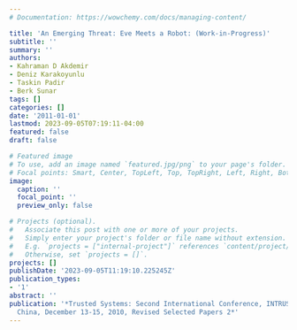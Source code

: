 ```yaml
---
# Documentation: https://wowchemy.com/docs/managing-content/

title: 'An Emerging Threat: Eve Meets a Robot: (Work-in-Progress)'
subtitle: ''
summary: ''
authors:
- Kahraman D Akdemir
- Deniz Karakoyunlu
- Taskin Padir
- Berk Sunar
tags: []
categories: []
date: '2011-01-01'
lastmod: 2023-09-05T07:19:11-04:00
featured: false
draft: false

# Featured image
# To use, add an image named `featured.jpg/png` to your page's folder.
# Focal points: Smart, Center, TopLeft, Top, TopRight, Left, Right, BottomLeft, Bottom, BottomRight.
image:
  caption: ''
  focal_point: ''
  preview_only: false

# Projects (optional).
#   Associate this post with one or more of your projects.
#   Simply enter your project's folder or file name without extension.
#   E.g. `projects = ["internal-project"]` references `content/project/deep-learning/index.md`.
#   Otherwise, set `projects = []`.
projects: []
publishDate: '2023-09-05T11:19:10.225245Z'
publication_types:
- '1'
abstract: ''
publication: '*Trusted Systems: Second International Conference, INTRUST 2010, Beijing,
  China, December 13-15, 2010, Revised Selected Papers 2*'
---
```

